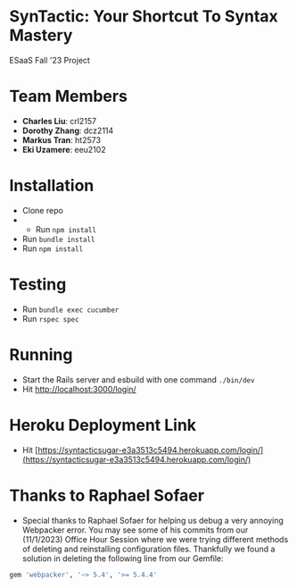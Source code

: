 # SynTactic: Your Shortcut To Syntax Mastery
ESaaS Fall '23 Project

# Team Members

- **Charles Liu**: crl2157
- **Dorothy Zhang**: dcz2114
- **Markus Tran**: ht2573
- **Eki Uzamere**: eeu2102

# Installation

- Clone repo
- - Run `npm install`
- Run `bundle install`
- Run `npm install`

# Testing

- Run `bundle exec cucumber`
- Run `rspec spec`

# Running

- Start the Rails server and esbuild with one command `./bin/dev`
- Hit [http://localhost:3000/login/](http://localhost:3000/login/)

# Heroku Deployment Link

- Hit [https://syntacticsugar-e3a3513c5494.herokuapp.com/login/](https://syntacticsugar-e3a3513c5494.herokuapp.com/login/)

# Thanks to Raphael Sofaer

- Special thanks to Raphael Sofaer for helping us debug a very annoying Webpacker error. You may see some of his commits from our (11/1/2023) Office Hour Session where we were trying different methods of deleting and reinstalling configuration files. Thankfully we found a solution in deleting the following line from our Gemfile: 

```ruby
gem 'webpacker', '~> 5.4', '>= 5.4.4'
```
